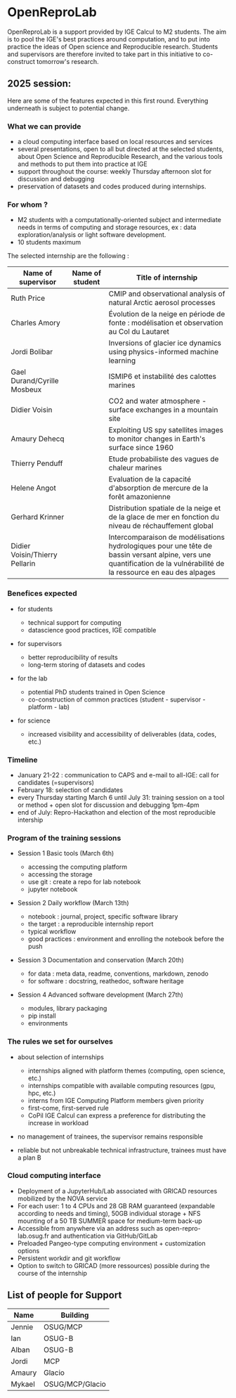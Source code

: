 # OpenReproLab

OpenReproLab is a support provided by IGE Calcul to M2 students. The aim is to pool the IGE's best practices around computation, and to put into practice the ideas of Open science and Reproducible research. Students and supervisors are therefore invited to take part in this initiative to co-construct tomorrow's research.

## 2025 session:
Here are some of the features expected in this first round. Everything underneath is subject to potential change.

### What we can provide
- a cloud computing interface based on local resources and services
- several presentations, open to all but directed at the selected students, about Open Science and Reproducible Research, and the various tools and methods to put them into practice at IGE
- support throughout the course: weekly Thursday afternoon slot for discussion and debugging
- preservation of datasets and codes produced during internships.

### For whom ?
- M2 students with a computationally-oriented subject and intermediate needs in terms of computing and storage resources, ex : data exploration/analysis or light software development.
- 10 students maximum

The selected internship are the following :

|   Name of supervisor           |     Name of student          | Title of internship |
|--------------------------------|------------------------------|---------------------|
|       Ruth Price               |                              | CMIP and observational analysis of natural Arctic aerosol processes |
|       Charles Amory            |                              | Évolution de la neige en période de fonte : modélisation et observation au Col du Lautaret |
|       Jordi Bolibar            |                              | Inversions of glacier ice dynamics using physics-informed machine learning |
| Gael Durand/Cyrille Mosbeux    |                              | ISMIP6 et instabilité des calottes marines |
|       Didier Voisin            |                              | CO2 and water atmosphere - surface exchanges in a mountain site |
|       Amaury Dehecq            |                              | Exploiting US spy satellites images to monitor changes in Earth's surface since 1960 |
|       Thierry Penduff          |                              | Etude probabiliste des vagues de chaleur marines |
|       Helene Angot             |                              | Evaluation de la capacité d'absorption de mercure de la forêt amazonienne |
|       Gerhard Krinner          |                              | Distribution spatiale de la neige et de la glace de mer en fonction du niveau de réchauffement global |
| Didier Voisin/Thierry Pellarin |                              | Intercomparaison de modélisations hydrologiques pour une tête de bassin versant alpine, vers une quantification de la vulnérabilité de la ressource en eau des alpages|


### Benefices expected
- for students
  - technical support for computing
  - datascience good practices, IGE compatible

- for supervisors
  - better reproducibility of results
  - long-term storing of datasets and codes
 
- for the lab
  - potential PhD students trained in Open Science
  - co-construction of common practices (student - supervisor - platform - lab)
 
- for science
  - increased visibility and accessibility of deliverables (data, codes, etc.)
 
### Timeline
- January 21-22 : communication to CAPS and e-mail to all-IGE: call for candidates (=supervisors)
- February 18: selection of candidates
- every Thursday starting March 6 until July 31: training session on a tool or method + open slot for discussion and debugging 1pm-4pm
- end of July: Repro-Hackathon and election of the most reproducible intership

### Program of the training sessions

- Session 1 Basic tools (March 6th)
  - accessing the computing platform
  - accessing the storage
  - use git : create a repo for lab notebook
  - jupyter notebook

- Session 2 Daily workflow (March 13th)
  - notebook : journal, project, specific software library
  - the target : a reproducible internship report
  - typical workflow
  - good practices : environment and enrolling the notebook before the push
 
- Session 3 Documentation and conservation (March 20th)
  - for data : meta data, readme, conventions, markdown, zenodo
  - for software : docstring, reathedoc, software heritage
 
- Session 4 Advanced software development (March 27th)
  - modules, library packaging
  - pip install
  - environments

### The rules we set for ourselves
- about selection of internships
  - internships aligned with platform themes (computing, open science, etc.)
  - internships compatible with available computing resources (gpu, hpc, etc.)
  - interns from IGE Computing Platform members given priority
  - first-come, first-served rule
  - CoPil IGE Calcul can express a preference for distributing the increase in workload

- no management of trainees, the supervisor remains responsible
- reliable but not unbreakable technical infrastructure, trainees must have a plan B

### Cloud computing interface
- Deployment of a JupyterHub/Lab associated with GRICAD resources mobilized by the NOVA service
- For each user: 1 to 4 CPUs and 28 GB RAM guaranteed (expandable according to needs and timing), 50GB individual storage + NFS mounting of a 50 TB SUMMER space for medium-term back-up 
- Accessible from anywhere via an address such as open-repro-lab.osug.fr and authentication via GitHub/GitLab
- Preloaded Pangeo-type computing environment + customization options 
- Persistent workdir and git workflow  
- Option to switch to GRICAD (more ressources) possible during the course of the internship

##  List of people for Support

|   Name                    |      Building                  |
|---------------------------|------------------------------|
|       Jennie       |          OSUG/MCP              |
|       Ian           |          OSUG-B                |
|       Alban           |          OSUG-B                |
|       Jordi           |          MCP                |
|       Amaury          |         Glacio              |
| Mykael | OSUG/MCP/Glacio |

